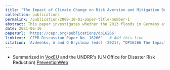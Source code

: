 ```yaml
---
title: "The Impact of Climate Change on Risk Aversion and Mitigation Behavior: Evidence from Germany"
collection: publications
permalink: /publication/2009-10-01-paper-title-number-1
abstract: This paper investigates whether the 2013 floods in Germany affected risk preferences and mitigation behavior, using a representative, longitudinal data set. Exploiting the circumstance that this weather phenomenon was unanticipated, we provide robust evidence that flood exposure had a depressing impact on individual willingness to take risks. The effect size corresponds to a 4.85 percent reduction from the pre-treatment mean, varies between men and women, and is detectable up to five years after the shock. We show that this change is mediated by changes in well-being. Moreover, we discuss whether these changes in risk aversion may eventually reduce the costly moral hazard problem in climate change mitigation policies. In particular, we document that selection on risk aversion leads to a higher uptake in life insurances in high-risk areas.
date: 2021-06-16
paperurl: 'https://cepr.org/publications/dp16266'
linktext: 'CEPR Discussion Paper No. 16266'   # Add this line
citation: 'Avdeenko, A and O Eryilmaz (eds) (2021), “DP16266 The Impact of Climate Change on Risk Aversion and Mitigation Behavior: Evidence from Germany”, CEPR Press Discussion Paper No. 16266. https://cepr.org/publications/dp16266'
---
```



- Summarized in [VoxEU](https://cepr.org/voxeu/columns/extreme-floods-change-mens-risk-preferences-and-it-could-matter-financing-climate) and the UNDRR's (UN Office for Disaster Risk Reduction) [PreventionWeb](https://www.preventionweb.net/news/extreme-floods-change-mens-risk-preferences-and-it-could-matter-financing-climate-adaptation)
